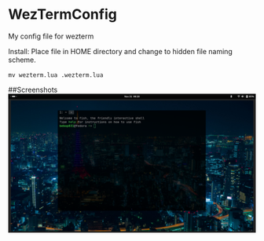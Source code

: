 # WezTermConfig
My config file for wezterm

Install: Place file in HOME directory and change to hidden file naming scheme.

```
mv wezterm.lua .wezterm.lua
```
##Screenshots
![alt text](imgs/small_window.png)
